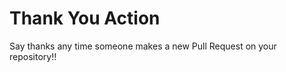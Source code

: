 Thank You Action
===============================================================================
Say thanks any time someone makes a new Pull Request on your repository!!



